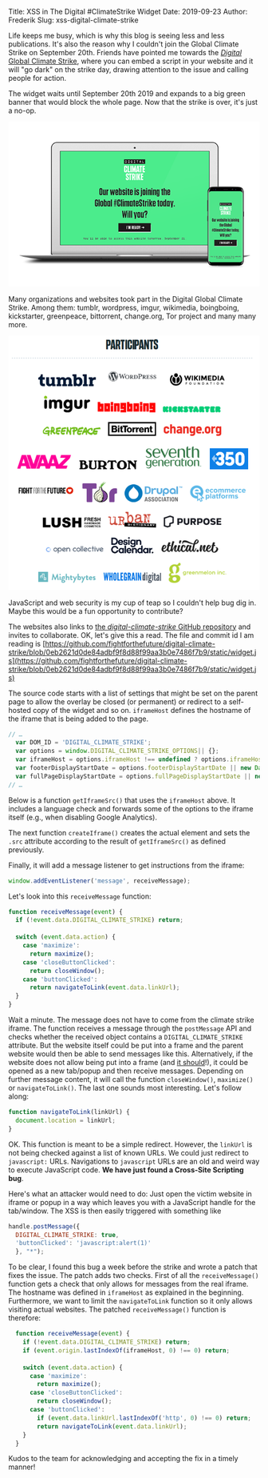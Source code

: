 Title: XSS in The Digital #ClimateStrike Widget
Date: 2019-09-23
Author: Frederik
Slug: xss-digital-climate-strike

Life keeps me busy, which is why this blog is seeing less and less publications. It's also the reason why I couldn't join the Global Climate Strike on September 20th. Friends have pointed me towards the [_Digital_ Global Climate Strike](https://digital.globalclimatestrike.net/), where you can embed a script in your website and it will "go dark" on the strike day, drawing attention to the issue and calling people for action.

The widget waits until September 20th 2019 and expands to a big green banner that would block the whole page. Now that the strike is over, it's just a no-op.

![mock-up of protesting web page](images/DCS_Mockup_Full2.png)

Many organizations and websites took part in the Digital Global Climate Strike. Among them: tumblr, wordpress, imgur, wikimedia, boingboing, kickstarter, greenpeace, bittorrent, change.org, Tor project and many many more.

![list of participants from website](images/participants.png)

JavaScript and web security is my cup of teap so I couldn't help bug dig in. Maybe this would be a fun opportunity to contribute?

The websites also links to [the _digital-climate-strike_ GitHub repository](https://github.com/fightforthefuture/digital-climate-strike) and invites to collaborate. OK, let's give this a read. The file and commit id I am reading is [https://github.com/fightforthefuture/digital-climate-strike/blob/0eb2621d0de84adbf9f8d88f99aa3b0e7486f7b9/static/widget.js](https://github.com/fightforthefuture/digital-climate-strike/blob/0eb2621d0de84adbf9f8d88f99aa3b0e7486f7b9/static/widget.js)


The source code starts with a list of settings that might be set on the parent page to allow the overlay be closed (or permanent) or redirect to a self-hosted copy of the widget and so on. `iframeHost` defines the hostname of the iframe that is being added to the page.

```js
// …
  var DOM_ID = 'DIGITAL_CLIMATE_STRIKE';
  var options = window.DIGITAL_CLIMATE_STRIKE_OPTIONS|| {};
  var iframeHost = options.iframeHost !== undefined ? options.iframeHost : 'https://assets.digitalclimatestrike.net';
  var footerDisplayStartDate = options.footerDisplayStartDate || new Date(2019, 7, 1);       // August 1st, 2019 - arbitrary date in the past
  var fullPageDisplayStartDate = options.fullPageDisplayStartDate || new Date(2019, 8, 20);  // September 20th, 2019
// …
```

Below is a function `getIframeSrc()` that uses the `iframeHost` above. It includes a language check and forwards some of the options to the iframe itself (e.g., when disabling Google Analytics).

The next function `createIframe()`  creates the actual element and sets the `.src` attribute according to the result of `getIframeSrc()` as defined previously.

Finally, it will add a message listener to get instructions from the iframe:
```js
window.addEventListener('message', receiveMessage);
```

Let's look into this `receiveMessage` function:
```js
function receiveMessage(event) {
  if (!event.data.DIGITAL_CLIMATE_STRIKE) return;

  switch (event.data.action) {
    case 'maximize':
      return maximize();
    case 'closeButtonClicked':
      return closeWindow();
    case 'buttonClicked':
      return navigateToLink(event.data.linkUrl);
  }
}
```

Wait a minute. The message does not have to come from the climate strike iframe. The function receives a message through the `postMessage` API and checks whether the received object contains a `DIGITAL_CLIMATE_STRIKE` attribute. But the website itself could be put into a frame and the parent website would then be able to send messages like this. Alternatively, if the website does not allow being put into a frame (and [it should](https://frederik-braun.com/x-frame-options-security-header.html)!), it could be opened as a new tab/popup and then receive messages.
Depending on further message content, it will call the function `closeWindow()`, `maximize()` or `navigateToLink()`. The last one sounds most interesting. Let's follow along:

```js
function navigateToLink(linkUrl) {
  document.location = linkUrl;
}
```

OK. This function is meant to be a simple redirect. However, the `linkUrl` is not being checked against a list of known URLs. We could just redirect to `javascript:` URLs.
Navigations to `javascript` URLs are an old and weird way to execute JavaScript code. **We have just found a Cross-Site Scripting bug**.

Here's what an attacker would need to do:
Just open the victim website in iframe or popup in a way which leaves you with a JavaScript handle for the tab/window. The XSS is then easily triggered with something like
```js
handle.postMessage({
  DIGITAL_CLIMATE_STRIKE: true,
  'buttonClicked': 'javascript:alert(1)'
  }, "*");
```

To be clear, I found this bug a week before the strike and wrote a patch that fixes the issue.
The patch adds two checks. First of all the `receiveMessage()` function gets a check that only allows for messages from the real iframe. The hostname was defined in `iframeHost` as explained in the beginning. Furthermore, we want to limit the `navigateToLink` function so it only allows visiting actual websites. The patched `receiveMessage()` function is therefore:

```js
  function receiveMessage(event) {
    if (!event.data.DIGITAL_CLIMATE_STRIKE) return;
    if (event.origin.lastIndexOf(iframeHost, 0) !== 0) return;

    switch (event.data.action) {
      case 'maximize':
        return maximize();
      case 'closeButtonClicked':
        return closeWindow();
      case 'buttonClicked':
        if (event.data.linkUrl.lastIndexOf('http', 0) !== 0) return;
        return navigateToLink(event.data.linkUrl);
    }
  }
```

Kudos to the team for acknowledging and accepting the fix in a timely manner! 
